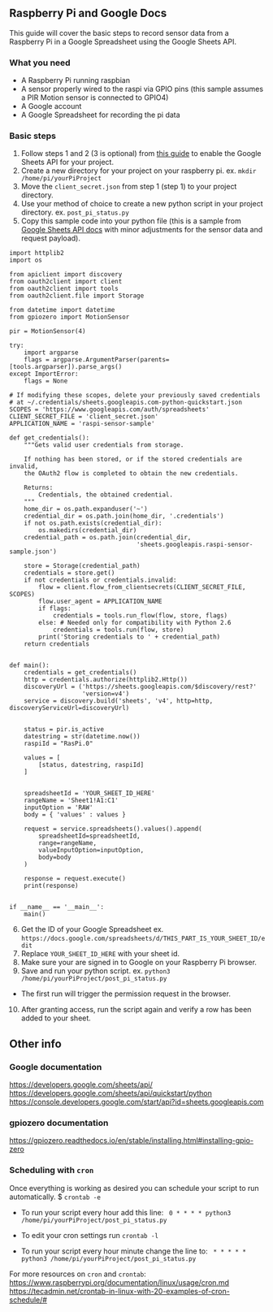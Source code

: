 ## Raspberry Pi and Google Docs

This guide will cover the basic steps to record sensor data from a Raspberry Pi in a Google Spreadsheet using the Google Sheets API.

### What you need
- A Raspberry Pi running raspbian
- A sensor properly wired to the raspi via GPIO pins (this sample assumes a PIR Motion sensor is connected to GPIO4)
- A Google account
- A Google Spreadsheet for recording the pi data


### Basic steps
1. Follow steps 1 and 2 (3 is optional) from [this guide](https://developers.google.com/sheets/api/quickstart/python) to enable the Google Sheets API for your project.
2. Create a new directory for your project on your raspberry pi.
ex. `mkdir /home/pi/yourPiProject`
3. Move the `client_secret.json` from step 1 (step 1) to your project directory.
4. Use your method of choice to create a new python script in your project directory. 
ex. `post_pi_status.py`
5. Copy this sample code into your python file (this is a sample from [Google Sheets API docs](https://developers.google.com/sheets/api/quickstart/python) with minor adjustments for the sensor data and request payload).

```
import httplib2
import os

from apiclient import discovery
from oauth2client import client
from oauth2client import tools
from oauth2client.file import Storage

from datetime import datetime
from gpiozero import MotionSensor

pir = MotionSensor(4)

try:
    import argparse
    flags = argparse.ArgumentParser(parents=[tools.argparser]).parse_args()
except ImportError:
    flags = None

# If modifying these scopes, delete your previously saved credentials
# at ~/.credentials/sheets.googleapis.com-python-quickstart.json
SCOPES = 'https://www.googleapis.com/auth/spreadsheets'
CLIENT_SECRET_FILE = 'client_secret.json'
APPLICATION_NAME = 'raspi-sensor-sample'

def get_credentials():
    """Gets valid user credentials from storage.

    If nothing has been stored, or if the stored credentials are invalid,
    the OAuth2 flow is completed to obtain the new credentials.

    Returns:
        Credentials, the obtained credential.
    """
    home_dir = os.path.expanduser('~')
    credential_dir = os.path.join(home_dir, '.credentials')
    if not os.path.exists(credential_dir):
        os.makedirs(credential_dir)
    credential_path = os.path.join(credential_dir,
                                   'sheets.googleapis.raspi-sensor-sample.json')

    store = Storage(credential_path)
    credentials = store.get()
    if not credentials or credentials.invalid:
        flow = client.flow_from_clientsecrets(CLIENT_SECRET_FILE, SCOPES)
        flow.user_agent = APPLICATION_NAME
        if flags:
            credentials = tools.run_flow(flow, store, flags)
        else: # Needed only for compatibility with Python 2.6
            credentials = tools.run(flow, store)
        print('Storing credentials to ' + credential_path)
    return credentials


def main():
    credentials = get_credentials()
    http = credentials.authorize(httplib2.Http())
    discoveryUrl = ('https://sheets.googleapis.com/$discovery/rest?'
                    'version=v4')
    service = discovery.build('sheets', 'v4', http=http, discoveryServiceUrl=discoveryUrl)


    status = pir.is_active
    datestring = str(datetime.now())
    raspiId = "RasPi.0"
    
    values = [
        [status, datestring, raspiId]
    ]
        
    
    spreadsheetId = 'YOUR_SHEET_ID_HERE'
    rangeName = 'Sheet1!A1:C1'
    inputOption = 'RAW'
    body = { 'values' : values }

    request = service.spreadsheets().values().append(
        spreadsheetId=spreadsheetId, 
        range=rangeName,
        valueInputOption=inputOption,
        body=body
    )
    
    response = request.execute()
    print(response)


if __name__ == '__main__':
    main()

```

6. Get the ID of your Google Spreadsheet 
ex. `https://docs.google.com/spreadsheets/d/THIS_PART_IS_YOUR_SHEET_ID/edit`
7. Replace `YOUR_SHEET_ID_HERE` with your sheet id.
8. Make sure your are signed in to Google on your Raspberry Pi browser.
9. Save and run your python script.
ex. `python3 /home/pi/yourPiProject/post_pi_status.py`
- The first run will trigger the permission request in the browser. 
10. After granting access, run the script again and verify a row has been added to your sheet. 



## Other info

### Google documentation
https://developers.google.com/sheets/api/
https://developers.google.com/sheets/api/quickstart/python
https://console.developers.google.com/start/api?id=sheets.googleapis.com

### gpiozero documentation
https://gpiozero.readthedocs.io/en/stable/installing.html#installing-gpio-zero

### Scheduling with `cron`
Once everything is working as desired you can schedule your script to run automatically.
$ `crontab -e`
- To run your script every hour add this line:
` 0 * * * * python3 /home/pi/yourPiProject/post_pi_status.py`

- To edit your cron settings run `crontab -l`
- To run your script every hour minute change the line to:
` * * * * * python3 /home/pi/yourPiProject/post_pi_status.py`

For more resources on `cron` and `crontab`:
https://www.raspberrypi.org/documentation/linux/usage/cron.md
https://tecadmin.net/crontab-in-linux-with-20-examples-of-cron-schedule/#
